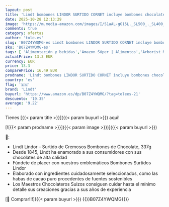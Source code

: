 ```yaml
---
layout: post
title: 'Lindt bombones LINDOR SURTIDO CORNET incluye bombones chocolate negro al 70% de cacao  chocolate con leche  chocolate negro  delicioso bombón con interior de chocolate cremoso  337g'
date: 2025-10-28 12:13:29
image: 'https://m.media-amazon.com/images/I/51aAL-gO15L._SL500_._SL400_.jpg'
comments: true
category: ofertas
author: 'tole.es'
slug: 'B07Z4YWQMG-es Lindt bombones LINDOR SURTIDO CORNET incluye bombones...'
sku: 'B07Z4YWQMG-es'
tags: [ 'Alimentación y bebidas','Amazon Súper | Alimentos','Arborist Merchandising Root','Cajas surtidas de dulces de chocolate','Dulces de chocolate','Self Service','Snacks y dulces','Special Features Stores','bombones','dd53b5bc-bcd1-4c9b-ab43-793ed912ccdd_0','dd53b5bc-bcd1-4c9b-ab43-793ed912ccdd_1801','lindt','🇪🇸', ]
actualPrice: 13.3 EUR
currency: EUR
price: 13.3
comparePrice: 16.49 EUR
prodname: 'Lindt bombones LINDOR SURTIDO CORNET incluye bombones chocolate negro al 70% de cacao  chocolate con leche  chocolate negro  delicioso bombón con interior de chocolate cremoso  337g'
country: 'es'
flag: '🇪🇸'
brand: 'Lindt'
buyurl: 'https://www.amazon.es/dp/B07Z4YWQMG/?tag=tolees-21'
descuento: '19.35'
average: '9.22'
---
```


Tienes [{{< param title >}}]({{< param buyurl >}}) aqui!

[![{{< param prodname >}}]({{< param image >}})]({{< param buyurl >}})

🔎:

- Lindt Lindor – Surtido de Cremosos Bombones de Chocolate, 337g
- Desde 1845, Lindt ha enamorado a sus consumidores con sus chocolates de alta calidad
- Fúndete de placer con nuestros emblemáticos Bombones Surtidos Lindor
- Elaborado con ingredientes cuidadosamente seleccionados, como las habas de cacao puro procedentes de fuentes sostenibles
- Los Maestros Chocolateros Suizos consiguen cuidar hasta el mínimo detalle sus creaciones gracias a sus años de experiencia

[🛒 Comprar!!!]({{< param buyurl >}})
{{<world>}}B07Z4YWQMG{{</world>}}
